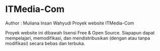 # ITMedia-Com
Author : Muliana Insan Wahyudi
Proyek website ITMedia-Com

Proyek website ini dibawah lisensi Free & Open Source. Siapapun dapat mempelajari, memodifikasi, dan mendistribusikan
(dengan atau tanpa modifikasi) secara bebas dan terbuka.

